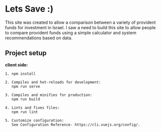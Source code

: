 # Lets Save :)

This site was created to allow a comparison between a variety of provident funds for investment in Israel. I saw a need to build this site to allow people to compare provident funds using a simple calculator and system recommendations based on data.

## Project setup
**client side:**
```
1. npm install
``` 
```
2. Compiles and hot-reloads for development: 
   npm run serve
```
```
3. Compiles and minifies for production:
   npm run build
```
```
4. Lints and fixes files:
   npm run lint
```
```
5. Customize configuration:
   See Configuration Reference- https://cli.vuejs.org/config/.
```
